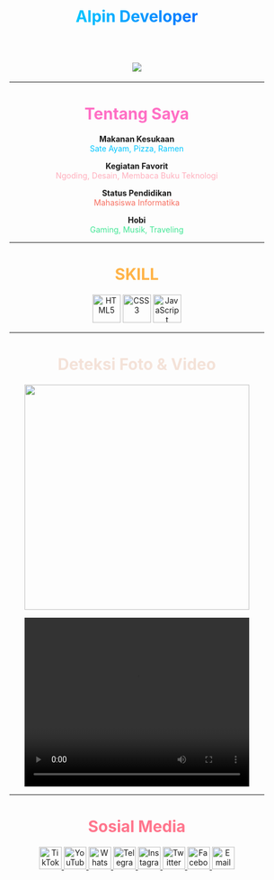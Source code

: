 <div align="center" style="width: 90%;">

# <span style="background: linear-gradient(to right, #00c6ff, #0072ff); -webkit-background-clip: text; color: transparent;">Alpin Developer</span>

<br>

<!-- Animasi Mengetik -->
## <img src="https://readme-typing-svg.herokuapp.com?font=Poppins&size=30&duration=4000&color=00C6FF&center=true&vCenter=true&width=700&lines=Selamat+berkunjung+di+repositori+Alpin+Developer;Nikmati+perjalanan+dan+ilmu+di+sini!" />

---

# <span style="color:#ff6ec4;">Tentang Saya</span>

**Makanan Kesukaan**  
<span style="color:#00c6ff;">Sate Ayam, Pizza, Ramen</span>

**Kegiatan Favorit**  
<span style="color:#ffafbd;">Ngoding, Desain, Membaca Buku Teknologi</span>

**Status Pendidikan**  
<span style="color:#f77062;">Mahasiswa Informatika</span>

**Hobi**  
<span style="color:#42e695;">Gaming, Musik, Traveling</span>

---

# <span style="color:#ffb347;">SKILL</span>
<p>
  <img src="https://cdn.jsdelivr.net/gh/devicons/devicon/icons/html5/html5-original.svg" width="50px" title="HTML5"/>
  <img src="https://cdn.jsdelivr.net/gh/devicons/devicon/icons/css3/css3-original.svg" width="50px" title="CSS3"/>
  <img src="https://cdn.jsdelivr.net/gh/devicons/devicon/icons/javascript/javascript-original.svg" width="50px" title="JavaScript"/>
</p>

---

# <span style="color:#f4e2d8;">Deteksi Foto & Video</span>

<p>
  <img src="https://via.placeholder.com/400x250.png?text=Deteksi+Foto" width="400px"/>
</p>

<p>
  <video width="400" height="300" controls>
    <source src="https://www.w3schools.com/html/mov_bbb.mp4" type="video/mp4">
    Browser kamu tidak mendukung video.
  </video>
</p>

---

# <span style="color:#ff758c;">Sosial Media</span>
<p>
  <a href="https://www.tiktok.com/@yourusername" target="_blank">
    <img src="https://cdn-icons-png.flaticon.com/512/3046/3046121.png" width="40px" title="TikTok"/>
  </a>
  
  <a href="https://youtube.com/@yourusername" target="_blank">
    <img src="https://cdn-icons-png.flaticon.com/512/1384/1384060.png" width="40px" title="YouTube"/>
  </a>
  
  <a href="https://wa.me/yourphonenumber" target="_blank">
    <img src="https://cdn-icons-png.flaticon.com/512/1384/1384007.png" width="40px" title="WhatsApp"/>
  </a>
  
  <a href="https://t.me/yourusername" target="_blank">
    <img src="https://cdn-icons-png.flaticon.com/512/2111/2111646.png" width="40px" title="Telegram"/>
  </a>
  
  <a href="https://instagram.com/yourusername" target="_blank">
    <img src="https://cdn-icons-png.flaticon.com/512/1384/1384063.png" width="40px" title="Instagram"/>
  </a>
  
  <a href="https://twitter.com/yourusername" target="_blank">
    <img src="https://cdn-icons-png.flaticon.com/512/733/733579.png" width="40px" title="Twitter"/>
  </a>
  
  <a href="https://facebook.com/yourusername" target="_blank">
    <img src="https://cdn-icons-png.flaticon.com/512/1384/1384005.png" width="40px" title="Facebook"/>
  </a>
  
  <a href="mailto:youremail@example.com" target="_blank">
    <img src="https://cdn-icons-png.flaticon.com/512/732/732200.png" width="40px" title="Email"/>
  </a>
</p>

</div>
